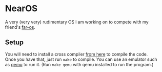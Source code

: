 # NearOS
A very (very very) rudimentary OS I am working on to compete with my friend's [far-os](https://github.com/far-os/os).

## Setup
You will need to install a cross compiler [from here](https://github.com/lordmilko/i686-elf-tools) to compile the code.
Once you have that, just run `make` to compile.
You can use an emulator such as [qemu](https://www.qemu.org/) to run it.
(Run `make qemu` with qemu installed to run the program.)

